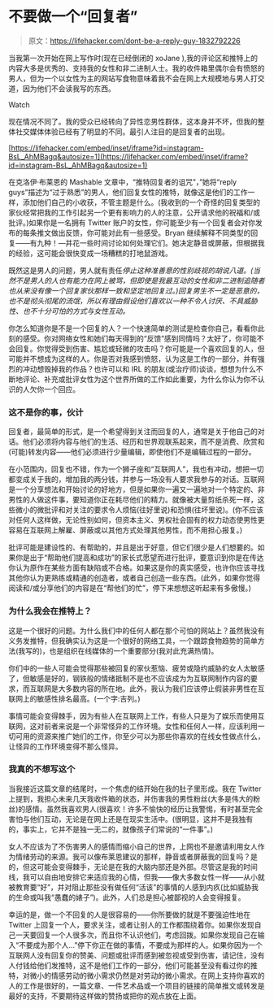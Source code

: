 # 不要做一个“回复者”

> 原文：<https://lifehacker.com/dont-be-a-reply-guy-1832792226>

当我第一次开始在网上写作时(现在已经倒闭的 xoJane ),我的评论区和推特上的内容大多是优秀的、支持我的女性和非二进制人士。我的收件箱里偶尔会有愤怒的男人，但为一个以女性为主的网站写食物意味着我不会在网上大规模地与男人打交道，因为他们不会读我写的东西。

Watch

现在情况不同了。我的受众已经转向了异性恋男性群体，这本身并不坏，但我的整体社交媒体体验已经有了明显的不同。最引人注目的是回复者的出现。

 [https://lifehacker.com/embed/inset/iframe?id=instagram-BsL_AhMBagq&autosize=1](https://lifehacker.com/embed/inset/iframe?id=instagram-BsL_AhMBagq&autosize=1) 

在克洛伊·布莱恩的 Mashable 文章中，“推特回复者的诅咒”，”她将“reply guys”描述为“过于熟悉”的男人，他们回复女性的推特，就像这是他们的工作一样，添加他们自己的小收获，不管主题是什么。(我收到的一个奇怪的回复类型的家伙经常把我的工作引起另一个更有影响力的人的注意，公开请求他的祝福和/或批评。)如果你是一名拥有 Twitter 账户的女性，你可能至少有一个回复者会对你发布的每条推文做出反馈，你可能对此有一些感受。Bryan 继续解释不同类型的回复——有九种！—并花一些时间讨论如何处理它们。她决定静音或屏蔽，但根据我的经验，这可能会很快变成一场糟糕的打地鼠游戏。

既然这是男人的问题，男人就有责任*停止这种准善意的性别歧视的胡说八道。(当然不是男人的人也有能力在网上被骂，但即使是我最互动的女性和非二进制追随者也从来没有像一个回复家伙那样一致和坚定地回复过。)回复男生不一定是恶意的，也不是彻头彻尾的流氓，所以有理由假设他们喜欢以一种不令人讨厌、不具威胁性、也不十分可怕的方式与女性互动。*

你怎么知道你是不是一个回复的人？一个快速简单的测试是检查你自己，看看你此刻的感受。你对网络女性和她们每天得到的“反馈”感到同情吗？太好了，你可能不会回复。你觉得受到伤害、尴尬或轻微的攻击吗？你可能是一个喜欢回复的人，但可能并不想成为这样的人。你是否对我感到愤怒，认为这是工作的一部分，并有强烈的冲动想毁掉我的作品？也许可以和 IRL 的朋友(或治疗师)谈谈，想想为什么不断地评论、补充或批评女性为这个世界所做的工作如此重要，为什么你认为你不认识的人欠你一个回应。

### 这不是你的事，伙计

回复者，最简单的形式，是一个希望得到关注而回复的人，通常是关于他自己的对话。他们必须将内容与他们的生活、经历和世界观联系起来，而不是消费、欣赏和(可能)转发内容——他们必须进行少量编辑，即使他们不是编辑过程的一部分。

在小范围内，回复也不错，作为一个狮子座和“互联网人”，我也有冲动，想把一切都变成关于我的，增加我的两分钱，并参与一场没有人要求我参与的对话。互联网是一个分享想法和开始讨论的好地方，但是如果你一遍又一遍地对一个特定的、非男性的人做这件事，要知道你正在耗尽他们的精力。就像被大量剪纸杀死一样，这些微小的微批评和对关注的要求令人烦恼(往好里说)和恐惧(往坏里说)。(你不应该对任何人这样做，无论性别如何，但资本主义、男权社会固有的权力动态使男性更容易在互联网上解雇、屏蔽或以其他方式处理其他男性，而不用担心报复。)

批评可能是建设性的、有帮助的，并且是出于好意，但它们很少是人们想要的。如果你是出于“帮助他们提高和成功”的家长式愿望而进行批评，要意识到你是在传达你认为原作在某些方面有缺陷或不合格。如果这是你的真实感受，也许你应该寻找其他你认为更熟练或精通的创造者，或者自己创造一些东西。(此外，如果你觉得阅读和/或分享他们的内容是在“帮他们的忙”，停下来想想这听起来有多傲慢。)

### 为什么我会在推特上？

这是一个很好的问题。为什么我们中的任何人都在那个可怕的网站上？虽然我没有义务发推特，但我确实认为这是一个很好的网络工具，一个跟踪食物趋势的简单方法(我写的)，也是组织在线媒体的一个重要部分(我对此充满热情)。

你们中的一些人可能会觉得那些被回复的家伙惹恼、疲劳或隐约威胁的女人太敏感了，但敏感是好的，钢铁般的情绪抵制不是也不应该成为为互联网制作内容的要求，而互联网是大多数内容的所在地。此外，我认为我们应该停止假装非男性在互联网上的敏感性排名最高。(一个字:吉列。)

事情可能会变得棘手，因为有些人在互联网上工作，有些人只是为了娱乐而使用互联网，这对前者来说是一个非常怪异的工作环境。女性和任何人一样，应该利用一切可用的资源来推广她们的工作，你至少可以为那些你喜欢的在线女性做点什么，让怪异的工作环境变得不那么怪异。

### 我真的不想写这个

当我接近这篇文章的结尾时，一个焦虑的结开始在我的肚子里形成。我在 Twitter 上提到，我担心未来几天我收件箱的状态，并伤害我的男性粉丝(大多是伟大的粉丝)的感情。虽然我喜欢男人(很喜欢！许多不愉快的经历让我警惕，有时甚至完全害怕与他们互动，无论是在网上还是在现实生活中。(很明显，这并不是我独有的，事实上，它并不是独一无二的，就像孩子们常说的“一件事”。)

女人不应该为了不伤害男人的感情而缩小自己的世界，上网也不是邀请利用女人作为情绪劳动的来源。我可以像布莱恩建议的那样，静音或者屏蔽我的回复吗？是的，但这可能会变得棘手，无论是在我的大脑内部还是外部。尽管这是我的时间线，我可以自由地安排它来适应我的心情，但我——像大多数女性一样——从小就被教育要“好”，并对阻止那些没有做任何“活该”的事情的人感到内疚(比如威胁我的生命或叫我“愚蠢的婊子”)。此外，人们总是担心被鄙视的人会变得报复。

幸运的是，做一个不回复的人是很容易的——你所要做的就是不要强迫性地在 Twitter 上回复一个人，要求关注，或者让别人的工作都围绕着你。如果你发现自己一天要回复一个人很多次，而且你不认识他们，考虑回拨。如果你发现自己在输入“不要成为那个人…”停下你正在做的事情，不要成为那样的人。如果你因为一个互联网人没有回复你的赞美、问题或批评而感到被忽视或受到伤害，请记住，没有人付钱给他们发推特，这不是他们工作的一部分，他们可能甚至没有看过你的推特，对微小的情感劳动的微小需求仍然是对劳动的微小需求。在网上支持你喜欢的人的工作是很好的，一篇文章、一件艺术品或一个项目的链接的简单推文或转发是最好的支持，不要期待这样做的赞扬或把你的观点放在上面。